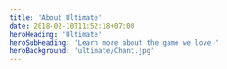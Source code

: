 ```yaml
---
title: 'About Ultimate'
date: 2018-02-10T11:52:18+07:00
heroHeading: 'Ultimate'
heroSubHeading: 'Learn more about the game we love.'
heroBackground: 'ultimate/Chant.jpg'
---
```

